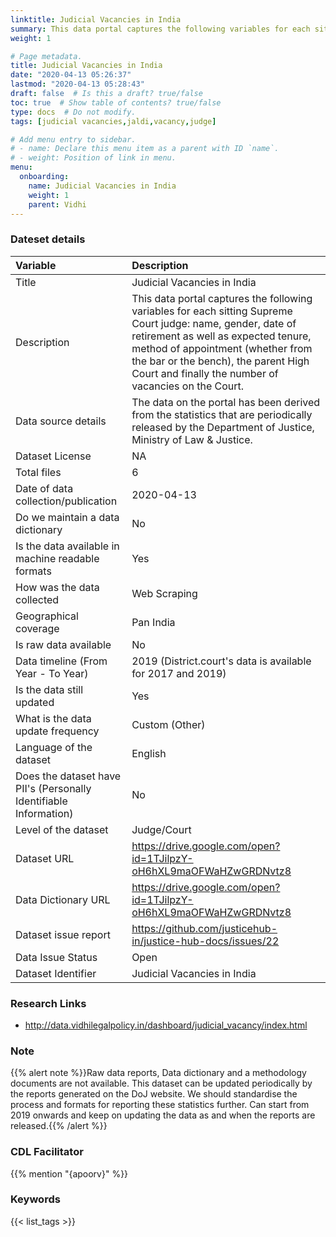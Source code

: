 ```yaml
---
linktitle: Judicial Vacancies in India
summary: This data portal captures the following variables for each sitting Supreme Court judge: name, gender, date of retirement as well as expected tenure, method of appointment (whether from the bar or the bench), the parent High Court and finally the number of vacancies on the Court.
weight: 1

# Page metadata.
title: Judicial Vacancies in India
date: "2020-04-13 05:26:37"
lastmod: "2020-04-13 05:28:43"
draft: false  # Is this a draft? true/false
toc: true  # Show table of contents? true/false
type: docs  # Do not modify.
tags: [judicial vacancies,jaldi,vacancy,judge]

# Add menu entry to sidebar.
# - name: Declare this menu item as a parent with ID `name`.
# - weight: Position of link in menu.
menu:
  onboarding:
    name: Judicial Vacancies in India
    weight: 1
    parent: Vidhi
---
```

### Dateset details
|Variable                                                          |Description                                                                                                                                                                                                                                                                             |
|:-----------------------------------------------------------------|:---------------------------------------------------------------------------------------------------------------------------------------------------------------------------------------------------------------------------------------------------------------------------------------|
|Title                                                             |Judicial Vacancies in India                                                                                                                                                                                                                                                             |
|Description                                                       |This data portal captures the following variables for each sitting Supreme Court judge: name, gender, date of retirement as well as expected tenure, method of appointment (whether from the bar or the bench), the parent High Court and finally the number of vacancies on the Court. |
|Data source details                                               |The data on the portal has been derived from the statistics that are periodically released by the Department of Justice, Ministry of Law & Justice.                                                                                                                                     |
|Dataset License                                                   |NA                                                                                                                                                                                                                                                                                      |
|Total files                                                       |6                                                                                                                                                                                                                                                                                       |
|Date of data collection/publication                               |2020-04-13                                                                                                                                                                                                                                                                              |
|Do we maintain a data dictionary                                  |No                                                                                                                                                                                                                                                                                      |
|Is the data available in machine readable formats                 |Yes                                                                                                                                                                                                                                                                                     |
|How was the data collected                                        |Web Scraping                                                                                                                                                                                                                                                                            |
|Geographical coverage                                             |Pan India                                                                                                                                                                                                                                                                               |
|Is raw data available                                             |No                                                                                                                                                                                                                                                                                      |
|Data timeline (From Year - To Year)                               |2019 (District.court's data is available for 2017 and 2019)                                                                                                                                                                                                                             |
|Is the data still updated                                         |Yes                                                                                                                                                                                                                                                                                     |
|What is the data update frequency                                 |Custom (Other)                                                                                                                                                                                                                                                                          |
|Language of the dataset                                           |English                                                                                                                                                                                                                                                                                 |
|Does the dataset have PII's (Personally Identifiable Information) |No                                                                                                                                                                                                                                                                                      |
|Level of the dataset                                              |Judge/Court                                                                                                                                                                                                                                                                             |
|Dataset URL                                                       |https://drive.google.com/open?id=1TJilpzY-oH6hXL9maOFWaHZwGRDNvtz8                                                                                                                                                                                                                      |
|Data Dictionary URL                                               |https://drive.google.com/open?id=1TJilpzY-oH6hXL9maOFWaHZwGRDNvtz8                                                                                                                                                                                                                      |
|Dataset issue report                                              |https://github.com/justicehub-in/justice-hub-docs/issues/22                                                                                                                                                                                                                             |
|Data Issue Status                                                 |Open                                                                                                                                                                                                                                                                                    |
|Dataset Identifier                                                |Judicial Vacancies in India                                                                                                                                                                                                                                                             |
### Research Links
* http://data.vidhilegalpolicy.in/dashboard/judicial_vacancy/index.html
### Note
{{% alert note %}}Raw data reports, Data dictionary and a methodology documents are not available. This dataset can be updated periodically by the reports generated on the DoJ website. We should standardise the process and formats for reporting these statistics further. Can start from 2019 onwards and keep on updating the data as and when the reports are released.{{% /alert %}}
### CDL Facilitator
{{% mention "{apoorv}" %}}
### Keywords
{{< list_tags >}}
